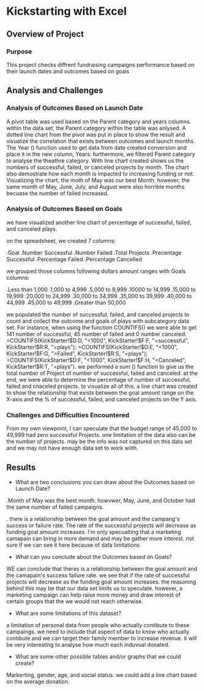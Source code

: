 # Kickstarting with Excel

## Overview of Project

### Purpose
This project checks diffrent fundraising campaigns performance based on their launch dates and outcomes based on goals
## Analysis and Challenges

### Analysis of Outcomes Based on Launch Date
A pivot table was used based on the Parent category and years columns. within the data set, the Parent category within the table was anlysed. A dotted line chart from the pivot was put in place to show the result and visualize the correlation that exists between outcomes and launch months. The Year () function used to get data from date created conversion and place it in the new column, Years.  furthermore, we filtered Parent category to analyse the theathre category. With line chart created shows us the numbers of successful, failed, or canceled projects by month. The chart also demostrate how each month is impacted to increasing funding or not. Visualizing the chart, the moth of May was our best Month. however, the same month of May, June, July, and August were also horrible months becuase the number of failed increased. 

### Analysis of Outcomes Based on Goals
we have visualized another line chart of percentage of successful, failed, and canceled plays. 

on the spreadsheet, we created 7 columns: 

.Goal
.Number Successful
.Number Failed
.Total Projects
.Precentage Successful
.Percentage Failed
.Percentage Cancelled

we grouped those columns following dollars amount ranges with Goals columns:

.Less than 1,000
.1,000 to 4,999
.5,000 to 9,999
.10000 to 14,999
.15,000 to 19,999
.20,000 to 24,999
.30,000 to 34,999
.35,000 to 39,999
.40,000 to 44,999
.45,000 to 49,999
.Greater than 50,000

we populated the number of successful, failed, and canceled projects to count and collect the outcome and goals of plays with subcategory data set. For instance, when using the function COUNTIFS() we were able to get 141 number of successful, 45 number of failed and 0 number canceled. =COUNTIFS(KickStarter!$D:D, "<1000", KickStarter!$F:F, "=successful", KickStarter!$R:R, "=plays"); =COUNTIFS(KickStarter!$D:E, "<1000", KickStarter!$F:G, "=Failed", KickStarter!$R:S, "=plays"); =COUNTIFS(KickStarter!$D:F, "<1000", KickStarter!$F:H, "=Canceled", KickStarter!$R:T, "=plays"). we performed a sum () function to give us the total number of Project of number of successful, failed and canceled. at the end, we were able to determine the percentage of number of successful, failed and cnaceled projects. to visualize all of this, a line chart was created to show the relationship that exists between the goal amount range on the X-axis and the % of successful, failed, and canceled projects on the Y axis. 

### Challenges and Difficulties Encountered
From my own viewpoint, I can speculate that the budget range of 45,000 to 49,999 had zero successful Projects. one limitation of the data also can be the number of projects. may be the info was not captured on this data set and we may not have enough data set to work wiith. 

## Results

- What are two conclusions you can draw about the Outcomes based on Launch Date?

.Month of May was the best month. howvwer, May, June, and October had the same number of failed campaigns. 

. there is a relationship between the goal amount and the campang's success or failure rate.
The rate of the successful projects will decrease as funding goal amount increases. I'm only specualting that a marketing camapain can bring in more demand and may be gather more interest. not sure if we can see it here because of data limitations



- What can you conclude about the Outcomes based on Goals?

WE can conclude that theres is a relationship between the goal amount and the camapain's success failure rate. we see that if the rate of successful projects will decrease as the funding goal amount increases. the reasoning behind this may be that our data set limits us to speculate. however, a marketing campaign can help raise more money and draw interest of certain groups that the we would not reach otherwise. 

- What are some limitations of this dataset?

a limitation of personal data from people who actually contibute to these campaings. we need to include that aspect of data to know who actually contibute and we can target their family member to increase revenue. it will be very interesting to analyse how much each induvual donated.

- What are some other possible tables and/or graphs that we could create?

Markerting, gender, age, and social status. we could add a line chart based on the average donation. 
